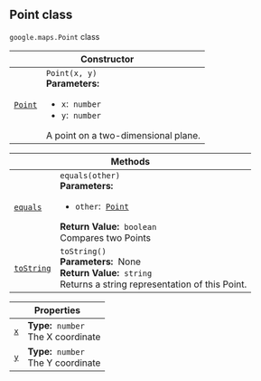 
<devsite-heading text=" Point class" for="Point" level="h2" link="" toc="" back-to-top=""><h2 id="Point" is-upgraded="">Point class</h2></devsite-heading>
<p>
<code translate="no" dir="ltr"><span itemprop="path">google.maps</span>.<span itemprop="name">Point</span></code>
class
</p>
<div class="devsite-table-wrapper"><table class="constructors responsive" summary="class Point - Constructor">
<thead>
<tr><th colspan="2" id="Point.constructor">Constructor</th>
</tr></thead>
<tbody>
<tr>
<td><code translate="no" dir="ltr"><a class="secret-link" href="#Point.constructor"><span>Point</span></a></code></td>
<td><div><code translate="no" dir="ltr">Point(x, y)</code></div>
<div class="desc"><strong>Parameters:</strong>&nbsp; <ul>
<li><code translate="no" dir="ltr">x</code>:&nbsp; <code translate="no" dir="ltr">number</code></li>
<li><code translate="no" dir="ltr">y</code>:&nbsp; <code translate="no" dir="ltr">number</code></li>
</ul></div>
<div class="desc">A point on a two-dimensional plane.</div></td>
</tr>
</tbody>
</table></div>
<div class="devsite-table-wrapper"><table class="methods responsive" summary="class Point - Methods">
<thead>
<tr><th colspan="2">Methods</th>
</tr></thead>
<tbody>
<tr id="Point.equals">
<td itemprop="property"><code translate="no" dir="ltr"><a class="secret-link" href="#Point.equals"><span>equals</span></a></code></td>
<td><div><code translate="no" dir="ltr">equals(other)</code></div>
<div class="desc"><strong>Parameters:</strong>&nbsp; <ul>
<li><code translate="no" dir="ltr">other</code>:&nbsp; <code translate="no" dir="ltr"><a href="Point.md">Point</a></code></li>
</ul></div>
<div class="desc"><strong>Return Value:</strong>&nbsp; <code translate="no" dir="ltr">boolean</code></div>
<div class="desc">Compares two Points</div></td>
</tr>
<tr id="Point.toString">
<td itemprop="property"><code translate="no" dir="ltr"><a class="secret-link" href="#Point.toString"><span>toString</span></a></code></td>
<td><div><code translate="no" dir="ltr">toString()</code></div>
<div class="desc"><strong>Parameters:</strong>&nbsp; None</div>
<div class="desc"><strong>Return Value:</strong>&nbsp; <code translate="no" dir="ltr">string</code></div>
<div class="desc">Returns a string representation of this Point.</div></td>
</tr>
</tbody>
</table></div>
<div class="devsite-table-wrapper"><table class="properties responsive" summary="class Point - Properties">
<thead>
<tr><th colspan="2">Properties</th>
</tr></thead>
<tbody>
<tr id="Point.x">
<td itemprop="property"><code translate="no" dir="ltr"><a class="secret-link" href="#Point.x"><span>x</span></a></code></td>
<td><div><strong>Type:</strong>&nbsp; <code translate="no" dir="ltr">number</code></div>
<div class="desc">The X coordinate</div></td>
</tr>
<tr id="Point.y">
<td itemprop="property"><code translate="no" dir="ltr"><a class="secret-link" href="#Point.y"><span>y</span></a></code></td>
<td><div><strong>Type:</strong>&nbsp; <code translate="no" dir="ltr">number</code></div>
<div class="desc">The Y coordinate</div></td>
</tr>
</tbody>
</table></div>
